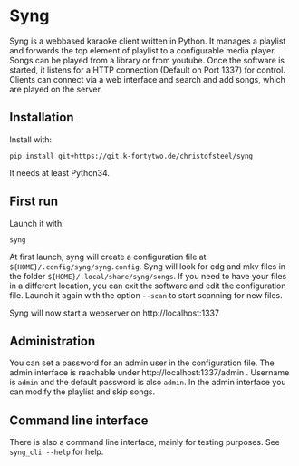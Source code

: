 # Syng

Syng is a webbased karaoke client written in Python. It manages a playlist and
forwards the top element of playlist to a configurable media player. Songs can
be played from a library or from youtube. Once the software is started, it 
listens for a HTTP connection (Default on Port 1337) for control. Clients can
connect via a web interface and search and add songs, which are played on the
server.

## Installation

Install with:

    pip install git+https://git.k-fortytwo.de/christofsteel/syng

It needs at least Python34.

## First run

Launch it with:

    syng

At first launch, syng will create a configuration file at
`${HOME}/.config/syng/syng.config`. Syng will look for cdg and mkv files in 
the folder `${HOME}/.local/share/syng/songs`. If you need to have your files
in a different location, you can exit the software and edit the configuration 
file. Launch it again with the option `--scan` to start scanning for new files.

Syng will now start a webserver on http://localhost:1337

## Administration

You can set a password for an admin user in the configuration file. The admin
interface is reachable under http://localhost:1337/admin . Username is `admin` 
and the default password is also `admin`. In the admin interface you can modify
the playlist and skip songs.

## Command line interface

There is also a command line interface, mainly for testing purposes. See 
`syng_cli --help` for help.
